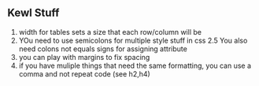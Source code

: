 ## Kewl Stuff
1. width for tables sets a size that each row/column will be
2. YOu need to use semicolons for multiple style stuff in css
2.5 You also need colons not equals signs for assigning attribute
3. you can play with margins to fix spacing
4. if you have muliple things that need the same formatting, you can use a comma and not repeat code (see h2,h4)
